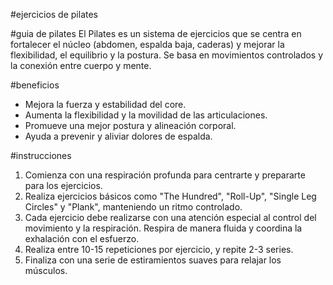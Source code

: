 #ejercicios de pilates

#guia de pilates
El Pilates es un sistema de ejercicios que se centra en fortalecer el núcleo (abdomen, espalda baja, caderas) y mejorar la flexibilidad, el equilibrio y la postura. Se basa en movimientos controlados y la conexión entre cuerpo y mente.

#beneficios
- Mejora la fuerza y estabilidad del core.
- Aumenta la flexibilidad y la movilidad de las articulaciones.
- Promueve una mejor postura y alineación corporal.
- Ayuda a prevenir y aliviar dolores de espalda.

#instrucciones
1. Comienza con una respiración profunda para centrarte y prepararte para los ejercicios.
2. Realiza ejercicios básicos como "The Hundred", "Roll-Up", "Single Leg Circles" y "Plank", manteniendo un ritmo controlado.
3. Cada ejercicio debe realizarse con una atención especial al control del movimiento y la respiración. Respira de manera fluida y coordina la exhalación con el esfuerzo.
4. Realiza entre 10-15 repeticiones por ejercicio, y repite 2-3 series.
5. Finaliza con una serie de estiramientos suaves para relajar los músculos.


